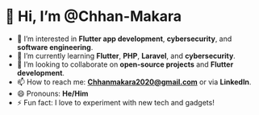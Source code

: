 # 👋 Hi, I’m @Chhan-Makara

- 👀 I’m interested in **Flutter app development**, **cybersecurity**, and **software engineering**.
- 🌱 I’m currently learning **Flutter**, **PHP**, **Laravel**, and **cybersecurity**.
- 💞️ I’m looking to collaborate on **open-source projects** and **Flutter development**.
- 📫 How to reach me: **Chhanmakara2020@gmail.com** or via **LinkedIn**.
- 😄 Pronouns: **He/Him**
- ⚡ Fun fact: I love to experiment with new tech and gadgets!
